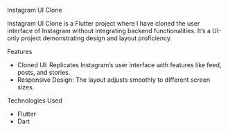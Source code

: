 Instagram UI Clone

Instagram UI Clone is a Flutter project where I have cloned the user interface of Instagram without integrating backend functionalities. It’s a UI-only project demonstrating design and layout proficiency.

 Features
- Cloned UI: Replicates Instagram’s user interface with features like feed, posts, and stories.
- Responsive Design: The layout adjusts smoothly to different screen sizes.

 Technologies Used
- Flutter
- Dart